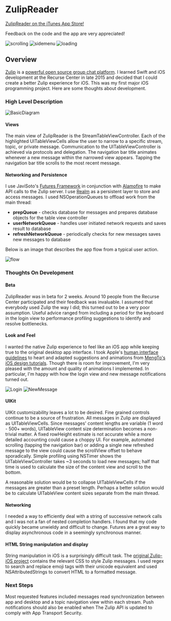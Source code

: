 # ZulipReader

[ZulipReader on the iTunes App Store!](https://itunes.apple.com/WebObjects/MZStore.woa/wa/viewSoftware?id=1106052828&mt=8)

Feedback on the code and the app are very appreciated!

![scrolling](http://i.imgur.com/cbue5KZ.gif) ![sidemenu](http://i.imgur.com/DL4amDB.gif) ![loading](http://i.imgur.com/PVqI152.gif)

## Overview

[Zulip](https://github.com/zulip/zulip) is a [powerful open source group chat platform](https://www.zulip.org). I learned Swift and iOS development at the Recurse Center in late 2015 and decided that I could create a better Zulip experience for iOS. This was my first major iOS programming project. Here are some thoughts about development.

### High Level Description

![BasicDiagram](https://raw.githubusercontent.com/frankctan/ZulipReader/master/BasicDiagram.png)

#### Views

The main view of ZulipReader is the StreamTableViewController. Each of the highlighted UITableViewCells allow the user to narrow to a specific stream, topic, or private message. Communication to the UITableViewController is achieved via protocols and delegation. The navigation bar title animates whenever a new message within the narrowed view appears. Tapping the navigation bar title scrolls to the most recent message.

#### Networking and Persistence

I use JaviSoto's [Futures Framework](https://realm.io/news/swift-summit-javier-soto-futures/) in conjunction with [Alamofire](https://github.com/Alamofire/Alamofire) to make API calls to the Zulip server. I use [Realm](https://realm.io) as a persistent layer to store and access messages. I used NSOperationQueues to offload work from the main thread:

* **prepQueue** - checks database for messages and prepares database objects for the table view controller
* **userNetworkQueue** - handles user initiated network requests and saves result to database
* **refreshNetworkQueue** - periodically checks for new messages saves new messages to database

Below is an image that describes the app flow from a typical user action.

![flow](https://raw.githubusercontent.com/frankctan/ZulipReader/master/Flow.png)

### Thoughts On Development
#### Beta

ZulipReader was in beta for 2 weeks. Around 10 people from the Recurse Center participated and their feedback was invaluable. I assumed that everybody used Zulip the way I did; this turned out to be a very poor assumption. Useful advice ranged from including a period for the keyboard in the login view to performance profiling suggestions to identify and resolve bottlenecks.

#### Look and Feel

I wanted the native Zulip experience to feel like an iOS app while keeping true to the original desktop app interface. I took Apple's [human interface guidelines](https://developer.apple.com/library/ios/documentation/UserExperience/Conceptual/MobileHIG/) to heart and adapted suggestions and animations from [MengTo's](https://github.com/mengto/spring) [iOS design tutorials](https://designcode.io). Though there is room for improvement, I'm very pleased with the amount and quality of animations I implemented. In particular, I'm happy with how the login view and new message notifications turned out.

![Login](http://i.imgur.com/hFn7c0y.gif) ![NewMessage](http://i.imgur.com/JYLeU1G.gif)

#### UIKit

UIKit customizability leaves a lot to be desired. Fine grained controls continue to be a source of frustration. All messages in Zulip are displayed as UITableViewCells. Since messages' content lengths are variable (1 word - 500+ words), UITableView content size determination becomes a non-trivial matter. A fixed rowHeight estimate is not accurate while a more detailed accounting could cause a choppy UI. For example, automated scrolling (tapping the navigation bar) or adding a single new refreshed message to the view could cause the scrollView offset to behave sporadically. Simple profiling using NSTimer shows the UITableViewController takes ~3 seconds to load new messages; half that time is used to calculate the size of the content view and scroll to the bottom.

A reasonable solution would be to collapse UITableViewCells if the messages are greater than a preset length. Perhaps a better solution would be to calculate UITableView content sizes separate from the main thread.

#### Networking

I needed a way to efficiently deal with a string of successive network calls and I was not a fan of nested completion handlers. I found that my code quickly became unwieldy and difficult to change. Futures are a great way to display asynchronous code in a seemingly synchronous manner.

#### HTML String manipulation and display

String manipulation in iOS is a surprisingly difficult task. The [original Zulip-iOS project](https://github.com/zulip/zulip-ios) contains the relevant CSS to style Zulip messages. I used regex to search and replace emoji tags with their unicode equivalent and used NSAttributedStrings to convert HTML to a formatted message.

### Next Steps

Most requested features included messages read synchronization between app and desktop and a topic navigation view within each stream. Push notifications should also be enabled when The Zulip API is updated to comply with App Transport Security.